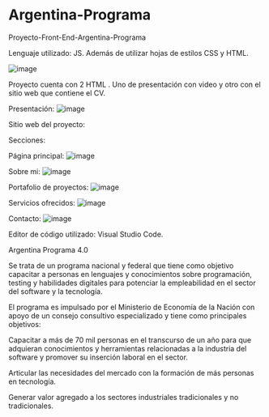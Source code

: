 # Argentina-Programa

Proyecto-Front-End-Argentina-Programa

Lenguaje utilizado: JS. Además de utilizar hojas de estilos CSS y HTML.

![image](https://user-images.githubusercontent.com/92988456/219126001-10f3a023-3bff-4b2d-a1a5-f8d24f8509cf.png)

Proyecto cuenta con 2 HTML . Uno de presentación con video y otro con el sitio web que contiene el CV.

Presentación:
![image](https://user-images.githubusercontent.com/92988456/219126477-8034f733-695e-4b14-afe5-f8f1b6754ecd.png)

Sitio web del proyecto:

Secciones:

Página principal:
![image](https://user-images.githubusercontent.com/92988456/219126755-dc4f3f4d-3bb5-4e8f-99b4-f3f170c341cd.png)

Sobre mi:
![image](https://user-images.githubusercontent.com/92988456/219126870-238d8f58-f777-427f-91b2-498dcd7ee369.png)

Portafolio de proyectos:
![image](https://user-images.githubusercontent.com/92988456/219127008-8d4d4031-95c2-41e7-9b79-2f2d499a28da.png)

Servicios ofrecidos:
![image](https://user-images.githubusercontent.com/92988456/219127088-b8cb13a7-88ce-499c-a8ff-b3f05640104a.png)

Contacto:
![image](https://user-images.githubusercontent.com/92988456/219127965-a8419cbc-b8db-4ddb-984e-e42d8abb6425.png)

Editor de código utilizado: Visual Studio Code.

Argentina Programa 4.0

Se trata de un programa nacional y federal que tiene como objetivo capacitar a personas en lenguajes y conocimientos sobre programación, testing y habilidades digitales para potenciar la empleabilidad en el sector del software y la tecnología.

El programa es impulsado por el Ministerio de Economía de la Nación con apoyo de un consejo consultivo especializado y tiene como principales objetivos:

Capacitar a más de 70 mil personas en el transcurso de un año para que adquieran conocimientos y herramientas relacionadas a la industria del software y promover su inserción laboral en el sector.

Articular las necesidades del mercado con la formación de más personas en tecnología.

Generar valor agregado a los sectores industriales tradicionales y no tradicionales.
